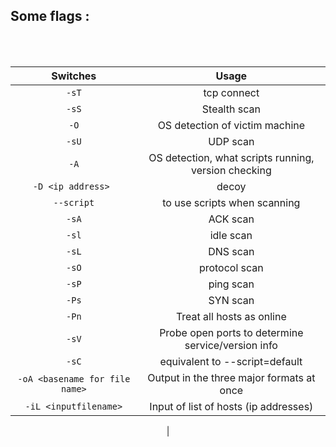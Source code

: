 ## Some flags :

<br>
<br>

<div align="center">

| Switches | Usage |
|:---:|:---:|
|`-sT`| tcp connect |
| `-sS`  | Stealth scan |
| `-O` | OS detection of victim machine |
| `-sU` | UDP scan |
| `-A` | OS detection, what scripts running, version checking |
| `-D <ip address> ` | decoy |
| `--script` | to use scripts when scanning |
| `-sA` | ACK scan |
| `-sl` | idle scan |
| `-sL` | DNS scan |
| `-sO` | protocol scan |
| `-sP` | ping scan |
| `-Ps` | SYN scan |
| `-Pn` | Treat all hosts as online |
| `-sV` | Probe open ports to determine service/version info |
| `-sC` | equivalent to --script=default |
| `-oA <basename for file name>` | Output in the three major formats at once |
| `-iL <inputfilename>` | Input of list of hosts (ip addresses) |
|
  
</div>
